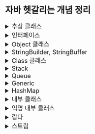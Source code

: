 # 자바 헷갈리는 개념 정리

<details>
<summary style="font-size:20px">추상 클래스</summary>
<div markdown="1">

#### 개요

* 상속까지는 언제 왜 어떻게 사용하는지 알음 -> 추상 클래스는 실제로 구현해본적이 없기에 왜 언제 어떻게 사용하는지 알아보기위함.

* 상속은 왜 사용할까?
  * 만들어져 있는 클래스를 재사용함(overriding)으로써 중복된 코드를 줄이고 간결해지며 공통적인 기능을 부모 클래스에 추가하면 자식 클래스에서 재사용이 가능함으로 확장성 또한 용이함 즉, 유지보수가 쉽고, 확장성이 용이하며 재사용이 가능하고 코드가 간결해짐.
* 상속은 언제 사용할까?
  * IS-A 관계
    * 상위 클레스에서 하위 클래스보다 일반적인 개념의 사용(ex Animal)
    * 하위 클래스에서 상위 클래스보다 구체적인 개념 사용(ex Dog bark, Eagle flying)
    * 높은 클래스간의 결합도 -> 복잡한 구조는 어울리지 않음.
  * HAS-A 관계
    * 클래스를 재활용하고 싶다해서 무조건 상속을 받지 않음.
    * (ex Student가 Subject를 포함)
    * 일반적인 구현 방법

#### 추상 클래스

* 상속받는 자식 클래스가 반드시 추상 메소드를 구현하도록 하기 위함.
  * 그래서 왜 추상 클래스를 사용할까? why?? 
  * 공통적인 부분은 만들어진 기능을 사용하고, 이를 받아 사용하는 쪽에서는 자신에게 필요한 부분만 재정의하여 사용함으로써 유지보수와 통일성을 유지하기위함.
  * **공통된 필드와 메서드를 통일할 목적**
  * ex) 10명의 개발자가 자동차를 상속받아 각자만의 실체클래스를 구현하는경우
  * 수만줄의 A자동차가 계약만료되고, B자동차를 새로 교체할 때 객체 인스턴스만 변경하면됨.

> 추상클래스 예시

![Alt text](image.png)

```java
package oop4;

public abstract class Computer {

	public abstract void display();
	public abstract void typing();
	
	public void turnOn() {
		System.out.println("전원을 켭니다.");
	}
	
	public void turnOff() {
		System.out.println("전원을 끕니다.");
	}
}
```

```java
package oop4;

public class Desktop extends Computer{

	@Override
	public void display() {
		System.out.println("PC 화면");
	}

	@Override
	public void typing() {
		System.out.println("PC 타이핑");
	}

	@Override
	public void turnOff() {
		System.out.println("PC 전원끄기");
	}
}

```

```java
package oop4;

public abstract class NoteBook extends Computer{

	@Override
	public void display() {
		System.out.println("노트북 화면");
	}
}
```

```java
package oop4;

public class MyNoteBook extends NoteBook{

	@Override
	public void typing() {
		System.out.println("MyNoteBook typing");
	}
}
```

```java
package oop4;

public class ComputerTest {

	public static void main(String[] args) {
		
		Computer computer = new Desktop(); 
		NoteBook book = new MyNoteBook();
		//Computer computer = new Computer(); 추상메서드이므로 new를 통한 객체 생성 불가.
		
		computer.display();
		book.display();
	}
}
```
* 추상클래스에서 상위클래스인 Computer class 생성.
* Desktop은 Computer를 상속받으며, display(), typing() 메소드를 오버라이딩 하고있으며 turnOff() 도 재정의해서 사용함.
* Notebook도 Computer를 상속받으며 추상클래스로서 Notebook 클래스를 생성함.
* MyNoteBook은 NoteBook을 상속받음.
* Main 메소드인 ComputerTest에서는 다형성을 사용하여 객체의 메소드 호출이 가능함.
* 단, 추상메소드는 new를 통한 객체 생성이 불가함.
  
</div>
</details>

<details>
<summary style="font-size:20px">인터페이스</summary>
<div markdown="1">

#### 개요

* 추상 클래스는 부모인 최상단 클래스에서 공통적인 기능을 구현함으로써 자식 클래스에서 오버라이딩하여 확장성 및 유지보수에 용이하도록 도와줌.
* 인터페이스는?? 다중 상속 기능 제공과 추상 클래스와 비슷한 역할을 한다는 것으로 알고있음.
* 추상클래스와 어떤 다른 점이 있고 어떤 상황에 쓰이는가?
  
#### 인터페이스

* 추상 클래스는 IS-A, 인터페이스는 HAS-A.
* 추상 클래스는 한 개의 클래스만 상속이 가능하고 자식 클래스에서 선택적으로 오버라이딩하여 사용할 수 있도록 하기위함.
* 인터페이스는 다중 상속이 가능하고 공통으로 필요한 기능들도 모든 클래스에서 오버라이딩하여 재정의 해야함.


> 인터페이스와 추상 클래스 예시

![Alt text](image-1.png)

```java
public abstract class Creature {
    private int x;
    private int y;
    private int age;
    
    public Creature(int x, int y, int age) {
        this.age = age;
        this.x = x;
        this.y = y;
    }
    
    public void age() {
        age++;
    }
    
    public void move(int xDistance) {
        x += xDistance;
    }
    
    public int getX() {
        return x;
    }
    public void setX(int x) {
        this.x = x;
    }
    public int getY() {
        return y;
    }
    public void setY(int y) {
        this.y = y;
    }
    
    public abstract void attack();
    public abstract void printInfo();
    
    @Override
    public String toString() {
        return "x : " + x + ", y : " + y + ", age : " + age;
    }
}
```
* 인간과 동물은 생명체를 상속.
* 각 생명체들은 구분에 따라서 인간과 동물을 상속, 할 수 있는 기능들을 인터페이스로 구현.
* 공통적으로 이동할 수 있는 기능인 move를 하위클래스에서 상속할 수 있도록 일반 메소드로 구현.
* attack, printInfo 는 각각 생명체에 따라 다른 기능으로 구현하기 때문에 추상메소드로 구현.

```java
public abstract class Animal extends Creature{
    
    public Animal(int x, int y, int age) {
        super(x, y, age);
    }
    
    @Override
    public void attack() {
        System.out.println("몸을 사용하여 공격!!");
    }
}
```

* 동물 클래스는 생명체이므로 Creature 추상클래스를 상속받음.
* 몸을 사용하여 공격하는 attack 메소드를 오버라이딩.
* **Q.조상클래스인 Creature 에서 지정한 printInfo 메소드는 왜 사용하지 않았을까?**
  * 동물클래스도 abstract 추상 클래스를 사용함으로써 앞으로의 생길 자식클래스에게 위임해서 사용하기 위함.

```java
public abstract class Human extends Creature implements Talkable{
    public Human(int x, int y, int age) {
        super(x, y, age);
    }
    
    @Override
    public void attack() {
        System.out.println("도구를 사용!!");
    }
    
    @Override
    public void talk() {
        System.out.println("사람은 말을 할 수 있다.");
    }
}
```

* Human 클래스도 Animal 클래스와 마찬가지로 추상 클래스로 구함.
* 하지만 여기서 Animal 클래스와 다르게 Talkable 인터페이스를 구현한 차이점이 있음.

```java
public interface Talkable {
    abstract void talk();
}
```

* 인터페이스는 이정표와 같은 것으로 정리해두자.
* Talable를 인터페이스를 구현할 경우 talk() 메소드를 오버라이딩하여 사용할 수 있음.

```java
public interface Flyable {
    void fly(int yDistance);
    void flyMove(int xDistance, int yDistance);
}
```

* 새 종류가 구현할 인터페이스 구현. 다른 동물들과는 다르게 y행으로 이동할 수 있는 메소드 선언함.

```java
public class Pigeon extends Animal implements Flyable{
    public Pigeon(int x, int y, int age) {
        super(x, y, age);
    }
    
    @Override
    public void fly(int yDistance) {
        setY(getY() + yDistance);
    }
    
    @Override
    public void flyMove(int xDistance, int yDistance) {
        setY(getY() + yDistance);
        setX(getX() + xDistance);
    }
    
    @Override
    public void printInfo() {
        System.out.println("Pigeon -> " + toString());
    }
}
```

* 비둘기는 동물 클래스를 상속받고 날 수 있는 동물이므로 Flyable 인터페이스를 구현함.
* 여기서 printInfo 는 조상 클래스인 Creature 클래스에서의 추상메소드를 오버라이딩하였음.

```java
public interface Swimable {
    void swimDown(int yDistance);
}
```

* **중요한 공통된 기능을 사용하는 인터페이스**
  * 거북이와, 케빈이라는 클래스를 작성할 때 두 생명체는 모두 수영을 할 수 있다고 정의함.
  * 하지만 동물이나 사람중에서도 수영을 못하는 경우도 있기에 swimDown 추성메소드가 아닌 Siwmable 인터페이스를 구현.
  * 각각 따로 정의하여 구현시킴으로써 가독성도 좋고 유지보수측면에서 좋음.

```java
public class Turtle extends Animal implements Swimable{
    public Turtle(int x, int y, int age) {
        super(x, y, age);
    }
    
    @Override
    public void swimDown(int yDistance) {
        setY(getY() - yDistance);
    }
    
    @Override
    public void printInfo() {
        System.out.println("Turtle -> " + toString());
    }
}

```

* 거북이 클래스에서는 Swimable 을 구현하고 swimDown 재정의하여 사용.

```java
public class Kevin extends Human implements Programmer, Swimable{
    public Kevin(int x, int y, int age) {
        super(x, y, age);
    }
    
    @Override
    public void coding() {
        System.out.println("Hello World!");
    }
    
    @Override
    public void swimDown(int yDistance) {
        setY(getY() - yDistance);
        if(getY() < -10) {
            System.out.println("너무 깊이 들어가면 죽을수도 있어!!");
        }
    }
    
    @Override
    public void printInfo() {
        System.out.println("Kevin -> " + toString());
    }
}

```

* Kevin은 다중구현을 통해서 수영도 할 수 있고, 코딩도 할 수 있는 사람

```java
public interface Programmer {
    void coding();
}
```

```java
public class Main {
    public static void main(String[] args) {
        Pigeon p = new Pigeon(5,10,14);
        p.printInfo();
        p.age();
        p.move(100);
        p.printInfo();
        p.fly(5);
        p.printInfo();
        p.flyMove(10, 20);
        p.printInfo();
        p.attack();
        System.out.println();
        
        Kevin kev = new Kevin(0, 0, 35);
        kev.printInfo();
        kev.age();
        kev.move(10);
        kev.printInfo();
        kev.attack();
        kev.coding();
        kev.swimDown(20);
        kev.printInfo();
        kev.talk();
        System.out.println();
        
        Turtle tur = new Turtle(100, -10, 95);
        tur.printInfo();
        tur.age();
        tur.move(-100);
        tur.printInfo();
        tur.attack();
        tur.swimDown(1000);
        tur.printInfo();
    }
}
```

* 메인메소드 구현.
 
#### 요약
> **추상 클래스 : 상속 관계를 타고 올라갔을 때 같은 조상클래스를 상속하는 똑같은 기능이 필요할 때!**
		
> **인터페이스: 상속 관계를 타고 올라갔을 때 다른 조상클래스를 상속하는 기능이 필요할 때!**

</div>
</details>

<details>
<summary style="font-size:20px">Object 클래스</summary>
<div markdown="1">

#### 개요

* import 하지 않아도 자동으로 import되는 Object 클래스란 무엇인가 알아보기위함

#### Object 클래스

* Object 클래스는 모든 클래스의 최상위 조상 클래스
* Object 메소드는 밑에 링크 참고 참고.
  * http://www.tcpschool.com/java/java_api_object
  * https://docs.oracle.com/javase/8/docs/api/java/lang/Object.html

```java
public class Student{

	private int studentNum;
	private String studentName;
	
	public Student(int studentNum, String studentName) {
		this.studentNum = studentNum;
		this.studentName = studentName;
	}

    @Override
	public boolean equals(Object obj) {

		if(obj instanceof Student) {
			Student std = (Student)obj;
			if(this.studentNum == std.studentNum) {
				return true;
			}else {
				return false;
			}
		}
		return false;
	}

    @Override
	public int hashCode() {
		return studentNum;
	}
}
```

* studentNum 같은 상황일 경우의 로직을 추가할 때 Student가 obj의 instancof에 해당할 경우
* Student 의 힙메모리에 담긴 객체 std = (다운캐스팅 Student) obj 는 같음.
* 만약 현재 Student의 studentNum 와 힙메모리에 담긴 객체 std studentNum이 같으면 true를 반환
  
```java
public class EqualsTest {
    public static void main(String[] args){
		Student st1 = new Student(100, "Lee");		
		Student st2 = new Student(100, "Son");

		System.out.println(st1.equals(st2));    // true
		System.out.println(st1 == st2);         // false

		System.out.println(st1.hashCode());     // 100
		System.out.println(st2.hashCode());     // 100
		
		System.out.println(System.identityHashCode(st1));   // ~~~
		System.out.println(System.identityHashCode(st2));   // ~~~
    }
}
```

* equals는 Object 에서 재정의하여 사용한 로직을 반영하여 주소값을 비교했을 때 true 가 나옴.
* hashCode 같은 경우도 studentNum 을 return 받았기 때문에 100 이라는 값이 나옴.
* System 에서 static 메소드로 정의해놓은 identityHashCode 메소드는 실제 HashCode의 주소값을 알려주므로 다른 값이 나옴.

</div>
</details>

<details>
<summary style="font-size:20px">StringBuilder, StringBuffer</summary>
<div markdown="1">

#### 개요

* StringBuilder, StringBuffer 가 언제 어떻게 쓰이는지 알아보기위함.
* textblock은 java13부터 지원.

```java
public class StringTest {

	public static void main(String[] args) {
		String java = new String("java");
		String android = new String("android");
		
		System.out.println(System.identityHashCode(java));  //2104457164


		java = java.concat(android);
		
		System.out.println(System.identityHashCode(java));  //1521118594
	}
	
}
```

* 위의 코드에서 java를 새로 정의해서 사용하면 메모리가 새로 생성돼어 비효율적임.
* 그래서 이 때 StringBuilder, StringBuffer 를 사용함.

#### StringBuilder, StringBuffer

* 문자열을 여러번 연결하거나 변경할 때 사용하면 유용하게 쓰임.
* 새로운 인스턴스를 생성하지 않고 내부적으로 가변적인 char[] 멤버 변수를 가지며 변경함.
* 단일 쓰레드에서는 StringBuilder 을 권장, StringBuffer는 멀티 쓰레드 프로그래밍에서 동기화를 보장함.

```java
public class StringBuilderTest {

	public static void main(String[] args) {
		String java = new String("java");
		String android = new String("android");

		StringBuilder builder = new StringBuilder(java);
		System.out.println(System.identityHashCode(builder));   //2104457164
		builder.append(android);
		
		System.out.println(System.identityHashCode(builder));   //2104457164
	}
}
```

* 계속적으로 가변하기때문에 같은 메모리값을 가지고 있음.
* 단일 쓰레드 환경에서는 StringBuilder을 사용, 멀티 쓰레드 환경에서 동기화를 하는 경우 StringBuffer를 사용하자.

</div>
</details>

<details>
<summary style="font-size:20px">Class 클래스</summary>
<div markdown="1">

#### 개요 

* Class 클래스는 무엇이고 어디에 쓰이는지 알아보기위함.

#### Class 클래스

* 동적 로딩이 가능함.
  * 컴파일 시 데이터 타입이 bing 되지않고 실행중에 데이터 타입을 binding함.
  * 런타임시에 원하는 클래스를 로딩하여 binding 할 수 있다는 장점이 있음.
  * 컴파일 시에 타입이 정해지지 않으므로 동적 로싱시 오류가 발생하면 프로그램 장애 발생 가능성이 있음.

```java
public class StringTest {
	
	public static void main(String[] args) throws ClassNotFoundException {
		
		Class c = Class.forName("java.lang.String");
		System.out.println(c);
		
		Constructor[] cons = c.getConstructors();
		for(Constructor co : cons) {
			System.out.println(co);
		}
		
		Method[] me =  c.getMethods();
		for(Method method : me) {
			System.out.println(method);
		}
	}
}
```

* Class객체 생성 후 Class.forName 을 통해 java.lang.String에 관한 class들을 불러올 수 있음.
* 마찬가지로 Class 클래스에 담긴 생성자 getConstructors, 메소드 getMethods 를 통해 불러올 수 있음. (실제로는 잘 안쓰임,, 알아만두자)

* Class 관련 문서는 아래 참고.
* https://docs.oracle.com/javase/8/docs/api/java/lang/Class.html
</div> 
</details>

<details>
<summary style="font-size:20px">Stack</summary>
<div markdown="1">

#### 스택

* Stack 은 Last In First Out LIFO(후입선출) 구조.
* 맨 마지막 위치(top) 에서만 자료를 추가, 삭제 꺼내올 수 있음 (중간의 자료를 꺼낼 수 없음)
* ex) 가장 최근의 자료를 찾아올 때, 게임에서 히스토리를 유지하고 이를 무를 때 사용, 택배상자가 쌓여있는 모양 

#### 구현방법

* 크게 배열을 이용하는방법과 리스트를 이용하는방법 두 가지로 나뉨.

![Alt text](image-2.png)

* top 변수는 배열의 가장 마지막으로 저장된 요소의 index를 저장함.
* 처음에 아무값도 저장하지 않는 상태이면 -1을 저장.
* push 하면 top 은 index에서 + 1 저장
* pop 하면 top은 index - 1 저장

```java
package ch05;

public class ArrayStack {

	int size;
	int top = -1;
	Object[] Arr;
	
	public ArrayStack(int size) {
		this.size = size;
		Arr = new Object[size];
	}
	
	public boolean isEmpty() {
		return top == -1;
	}
	
	public boolean isFull() {
		return this.size == this.top + 1;
	}
	
	public void push(int data) {
		
		if(isFull()) {
			throw new ArrayIndexOutOfBoundsException();
		}
		
		this.Arr[++top] = data;
	}
	
	public Object pop() {
		
		if(isEmpty()) {
			throw new ArrayIndexOutOfBoundsException();
		}
		
		Object poppedData = Arr[top];
		Arr[top--] = null;
		
		return poppedData;
	}
	
	public Object peek() {
		if(isEmpty()) {
			return null;
		}else {
			return this.Arr[top];
		}
	}
	
}
```

* push
  * 배열의 요소가 가득찼는지 판별해주는 ifFull()
  * Arr배열의 탑이 1씩 증가하는 값은 data에 담음.
* pop
  * 배열의 요소가 비었는지 판별해주는 isEmpty()
  * top index에 위치하는 Arr배열값 return
  * 탑이 1씩 감소함.


```java
package ch05;

public class Main {

	public static void main(String[] args) {
        System.out.println("배열로 구현한 stack");
        ArrayStack arrayStack = new ArrayStack(1000);
        System.out.println("1,2,3,4,5 순으로 push()");
        arrayStack.push(1);
        arrayStack.push(2);
        arrayStack.push(3);
        arrayStack.push(4);
        arrayStack.push(5);

        System.out.print("stack 가장 위에 있는 데이터: ");
        System.out.println(arrayStack.peek());

        int arrayindex = arrayStack.top;
        for (int i = 0; i <= arrayindex; i++) {
            System.out.print("pop된 데이터: ");
            System.out.println(arrayStack.pop());
        }
	}
}
```

#### 결과

```
배열로 구현한 stack
1,2,3,4,5 순으로 push()
stack 가장 위에 있는 데이터: 5
pop된 데이터: 5
pop된 데이터: 4
pop된 데이터: 3
pop된 데이터: 2
pop된 데이터: 1
```

</div>
</details>

<details>
<summary style="font-size:20px">Queue</summary>
<div markdown="1">

#### Queue

* 맨 앞에서 자료를 꺼내거나 삭제하고, 맨 뒤에서 자료를 추가함.
* First In First Out (선입선출) 구조
* ex) 줄서기, 운영체제의 프로세스 관리 등에서 사용.

```java
package ch05;

public class StackQueue {
    int length;
    int front = 0;
    int rear = 0;
    Object[] queue;

    public StackQueue(int length) {
        this.length = length;
        this.queue = new Object[length];
    }

    public boolean isFull(){
        return front == rear && queue[front] != null;
    }

    public boolean isEmpty(){
        return front == rear && queue[front] == null;
    }

    public void enqueue(Object data){
        if(isFull()) {
            System.out.println("큐에 더 이상 데이터를 저장할 공간이 없습니다.");
            return;
        }
        queue[rear++] = data;
        rear = rear % queue.length;
    }

    public Object dequeue(){
        if(isEmpty()){
            System.out.println("큐가 비어있습니다");
            throw new ArrayIndexOutOfBoundsException();
        }
        Object dequeuedData = queue[front];
        queue[front++] = null;
        front = front % queue.length;

        return dequeuedData;
    }

    public Object peek(){
        return queue[front];
    }
}
```

* euqueue 함수 호출 시 꽉 찼는지 확인(isFull)
  * rear 가 가르키는 index로 접근 후, main에서 호출하는 data를 받아 데이터에 삽임함.
  * rear값은 1씩 증가하며, rear값이 배열의 크기를 넘지 못하도록 나머지 연산 진행.

* dequeue 함수 호출 시 큐가 비어있는지 확인(isEmpty)
  * front가 가리키는 index로 접근하여 데이터를 임시저장.
  * 다시 해당 index로 접근하여 null을 삽입 후 front 1씩 증가
  * front값이 배열의 크기를 넘지 못하도록 나머지 연산 진행.

```java
package ch05;

public class QueueMain {
	public static void main(String[] args) {
        System.out.println("------Stack으로 구현한 Queue------");
        StackQueue stackQueue = new StackQueue(100);
        int numberOfData = 5;

        for (int i = 0; i < numberOfData; i++) {
            stackQueue.enqueue(i);
            System.out.printf("%d를 Queue에 enqueue\n", i);
        }

        System.out.println("peek연산 결과: " + stackQueue.peek());

        for (int i = 0; i < numberOfData; i++) {
            System.out.print(stackQueue.dequeue() + " ");
        }
	}
}
```
#### 결과

```
------Stack으로 구현한 Queue------
0를 Queue에 enqueue
1를 Queue에 enqueue
2를 Queue에 enqueue
3를 Queue에 enqueue
4를 Queue에 enqueue
peek연산 결과: 0
0 1 2 3 4 
```
</div>
</details>

<details>
<summary style="font-size:20px">Generic</summary>
<div markdown="1">

#### 개요

* 변수 사용시 자료형을 지정하는데 사용할 때 쓰이는게 제네릭으로 알고있음.
* ex) ArrayList<Integer> arraylist = new ArrayList<Integer>(); 이런식으로 타입 지정해서 사용하곤 했음.
* Generic에 대해서 자세히 알아보기 위함.

#### Generic

* 클래스 내부에서 사용할 데이터 타입을 외부에서 지정하는 기법임.
* 변수를 선언할 때 변수의 타입을 지정해주듯이 객체에 타입을 지정해주는 것.
* 컴파일 타임에 타입 검사를 통한 예외 방지
  * ex) Object를 객체로 만들었을 때 다운캐스팅의 오류를 실행할 문제점.
* 불필요한 캐스팅을 없애 성능 향상
  * ex) 미리 타입을 지정하고 제한해놓음으로써 형 변환의 번거로움을 줄여 가독성 및 오버헤드 문제점을 막아줌.

#### Generic 사용방법

* 자료형 매개변수 T(type parameter) : 클래스를 사용하는 시점에 자료형을 지정. static 변수는 사용할 수 없음.

![Alt text](image-3.png)

#### 자료형 매개변수를 이용한 컴파일 타임시 타입 검사를 통한 예외 방지

```java
class Apple {}
class Banana {}

class FruitBox {
    // 모든 클래스 타입을 받기 위해 최고 조상인 Object 타입으로 설정
    private Object[] fruit;

    public FruitBox(Object[] fruit) {
        this.fruit = fruit;
    }

    public Object getFruit(int index) {
        return fruit[index];
    }
}
```
```java
public static void main(String[] args) {
    Apple[] arr = {
            new Apple(),
            new Apple()
    };
    FruitBox box = new FruitBox(arr);

    Apple apple = (Apple) box.getFruit(0);
    Banana banana = (Banana) box.getFruit(1);
}
```

* 실행시 ClassCastException 런타임 에러 발생. 이와 같은 경우에는 빨간줄로 에러를 알려주지 않음 ! !
* 이유는 Apple 객체 타입을 FruitBox에 넣었는데 Banana를 형변환해서 가져오려고 했기 때문에 발생한 에러.
* 앞에 형변환을 (Object)로 다운캐스팅해도되지만 이 떄 제네릭을 사용하면 실수를 미연에 방지할 수 있음.
* 밑에 코드와 같이 자료형 매개변수를 지정하여 제내릭을 사용하자.

```java
class FruitBox<T> {
    private T[] fruit;

    public FruitBox(T[] fruit) {
        this.fruit = fruit;
    }

    public T getFruit(int index) {
        return fruit[index];
    }
}
```

* 이 처럼 타입 파라미터로 매개변수를 지정해줌으로써 잘못된 타입이 사용될 수 있는 문제를 제거함.

#### 불필요한 캐스팅을 없앰으로써 성능 향상

```java
Apple[] arr = { new Apple(), new Apple(), new Apple() };
FruitBox box = new FruitBox(arr);

// 가져온 타입이 Object 타입이기 때문에 일일히 다운캐스팅을 해야함 - 쓸데없는 성능 낭비
Apple apple1 = (Apple) box.getFruit(0);
Apple apple2 = (Apple) box.getFruit(1);
Apple apple3 = (Apple) box.getFruit(2);
```

* Apple 배열을 FruitBox의 Object 배열 객체에 넣고, 가져올 때는 다운캐스팅을 통해 가져와야했음.

```java
FruitBox<Apple> box = new FruitBox<>(arr);

Apple apple = box.getFruit(0);
Apple apple = box.getFruit(1);
Apple apple = box.getFruit(2);
```

* 미리 형변환을 지정해놓음으로써 형변환의 번거로움을 제거함과 동시에 타입 검사에 들어가는 메모리를 줄일 수 있음.

#### 잘 정리되어있는 링크 참고.
* https://inpa.tistory.com/entry/JAVA-%E2%98%95-%EC%A0%9C%EB%84%A4%EB%A6%ADGenerics-%EA%B0%9C%EB%85%90-%EB%AC%B8%EB%B2%95-%EC%A0%95%EB%B3%B5%ED%95%98%EA%B8%B0
</div>
</details>

<details>
<summary style="font-size:20px">HashMap</summary>
<div markdown="1">

#### HashMap

![Alt text](image-4.png)

* HashMap 은 Map을 구현하여 Map과 유사한 특징을 가지고 있음.
* Map과 HashMap은 Key와 Value 두 쌍으로 데이터를 보관하는 자료구조
* HashMap은 key와 value를 하나의 쌍(entry) 로 저장하는 구조이며, 해싱을 사용하기 때문에 좋은 성능을 가짐.

```java
import java.util.HashMap;
import java.util.Iterator;
import java.util.Map;
import java.util.Map.Entry;

public class TestCode {
	public static void main(String[] args) {
		HashMap<String, Integer> hashMap = new HashMap<String, Integer>();
		
		hashMap.put("A", 101);
		hashMap.put("B", 102);
		hashMap.put("C", 103);
		
		System.out.println(hashMap);	//{A=101, B=102, C=103}
		
		System.out.println(hashMap.get("A"));	// 101
		
		System.out.println("---- entrySet() 사용");
		for(Entry<String, Integer> entry : hashMap.entrySet()) {
			System.out.println("Key : " + entry.getKey() + " value : " + entry.getValue());
		}
		System.out.println("---- keySet() 사용");
		for(String i : hashMap.keySet()) {
			System.out.println("key : " + i + " value : " + hashMap.get(i));
		}
		/*
		 * key와 value 둘 다 필요할경우 entrySet을 사용하고 key값만 필요할 경우 keySet을 활용
		 * keySet도 hashMap.get() 메소드를 통해 가져올 수 있으며 주로 사용하지만
		 * key값을 이용해서 value를 찾는 과정에서 시간이 소요되므로 성능상 entrySet()이 유리함.
		 */
		System.out.println("---- Iterator entrySet() 사용");
		Iterator<Entry<String, Integer>> entries = hashMap.entrySet().iterator();
		while(entries.hasNext()) {
			Map.Entry<String, Integer> entry = entries.next();
			System.out.println("Key : " + entry.getKey() + " value : " + entry.getValue());
		}
		System.out.println("---- Iterator keySet() 사용");
		Iterator<String> keys = hashMap.keySet().iterator();
		while(keys.hasNext()) {
			String key = keys.next();
			System.out.println("Key : " + key + " value : " + hashMap.get(key));
		}
	}
}
```

```
{A=101, B=102, C=103}
101
---- entrySet() 사용
Key : A value : 101
Key : B value : 102
Key : C value : 103
---- keySet() 사용
key : A value : 101
key : B value : 102
key : C value : 103
---- Iterator entrySet() 사용
Key : A value : 101
Key : B value : 102
Key : C value : 103
---- Iterator keySet() 사용
Key : A value : 101
Key : B value : 102
Key : C value : 103

```
</div>
</details>

<details>
<summary style="font-size:20px">내부 클래스</summary>
<div markdown="1">

#### 내부 클래스

* 하나의 클래스 내부에 선언된 또 다른 클래스.
* 오로지 클래스 메소드내에서 선언되어 사용된다면 클래스 내부에 넣어줌으로써 캡슐화를 적용할 수 있는 장점.
* instance class, static class, local class, anonymous class 4가지가 있음.
  
```java
package ch01;

class OutClass{
	
	private int num = 10;
	private static int sNum = 20;
	private InClass inClass;
	
	public OutClass(){
		inClass = new InClass();
	}
	
	
	private class InClass{
		
		int iNum = 100;
		
		//static int sInNum = 500;	// OutClass가 먼저 선언되어야하므로 오류
		
		void inTest() {
			
			System.out.println("OutClass num = " + num + "(외부 클래스 인스턴스 변수");
			System.out.println("OutClass sNum = " + sNum + "(외부 클래스 스태틱 변수");
			System.out.println("InClass inNum = " + iNum + "(내부 클래스 인스턴스 변수");
		}
	}
	
	public void usingClass() {
		inClass.inTest();
	}
}
public class InnterTest {

	public static void main(String[] args) {
		
		OutClass outClass = new OutClass();
		outClass.usingClass();
	}

}
```

#### 결과
```
OutClass num = 10(외부 클래스 인스턴스 변수)
OutClass sNum = 20(외부 클래스 스태틱 변수)
InClass inNum = 100(내부 클래스 인스턴스 변수)
```

* OutClass 인스턴스 변수 num과, 스태틱 변수 sNum, InClass 객체 생성, OutClass 가 생성될 때 inClass 생성됨.
* OutClass 의 인스턴스 클래스인 InClass를 생성
* InClass 에서는 내부 인스턴스 변수 iNum 생성.
* InClass 에 선언한 inTest() 메소드를 호출하려면 OutClass 에서 선언한 usingClass() 를 이용하여 호출함.

```java
class InClass
```

```java
public class InnterTest {

	public static void main(String[] args) {
		OutClass.InClass inClass = outClass.new InClass();
		inClass.inTest();
	}

}
```

* OutClass에서 선언한 InClass 의 private을 지우고 class로만 선언할 경우
* 외부클래스.내부클래스 형식으로 내부클래스를 초기화하여 사용할 수도 있음.
* 하지만 내부 클래스는 다른 클래스에서 직접 사용하는 것보단 외부 클래스에서 사용하는 것이 일반적이고,
* 위와 같이 메인 코드와 같이 내부 클래스의 인스턴스를 다른 클래스에서 만드는 경우는 드뭄.

```java

// 정적 내부 클래스 생성
static class InStaticClass{
    
    int iNum = 100;
    static int sInNum = 200;
    
    void inTest() {
        
        //System.out.println("OutClass num = " + num + "(외부 클래스 인스턴스 변수)");
        /*
        * 외부 클래스와 상관없이 만들어질 수 있기 때문에 OutClass에 있는 인스턴스 변수는 사용 불가능함.
        */
        System.out.println("InClass iNum = " + iNum + "(내부 클래스 인스턴스 변수)");
        System.out.println("OutClass sNum = " + sNum + "(외부 클래스 스태틱 변수)");
        System.out.println("InClass sInNum = " + sInNum + "(내부 클래스 스태틱 변수)");
    }		

    static void sTest() {

        //System.out.println("InClass iNum = " + iNum + "(내부 클래스 인스턴스 변수)");
        /*
        * static class의 static 메소드는 클래스가 생성되지 않아도 사용할 수 있으므로 사용 불가능함.
        */
        System.out.println("OutClass sNum = " + sNum + "(외부 클래스 스태틱 변수)");
        System.out.println("InClass sInNum = " + sInNum + "(내부 클래스 스태틱 변수)");
    }
}
```    

* static 키워드가 붙은 static class InStaticClass 내부 클래스 생성.
* 외부 클래스에 있는 인스턴스 멤버에는 접근이 불가함(why? 외부 클래스가 생성이 안되었을 수 있으므로)
  
* static void sTest 내부 클래스에 static 메소드 sTest() 생성.
* 내부 클래스의 인스턴스 변수 사용 불가능. InStaticClass가 생성되지 않아도 사용할 수 있는 전제가 있으므로.
  
```java
public class InnterTest {

	public static void main(String[] args) {
		OutClass.InStaticClass sInClass = new OutClass.InStaticClass();
		sInClass.inTest();
		
		System.out.println();
		
		OutClass.InStaticClass.sTest();		// 클래스 생성과 무관하게 바로 호출이 가능함.
	}

}
```

#### 결과

```
InClass iNum = 100(내부 클래스 인스턴스 변수)
OutClass sNum = 20(외부 클래스 스태틱 변수)
InClass sInNum = 200(내부 클래스 스태틱 변수)

OutClass sNum = 20(외부 클래스 스태틱 변수)
InClass sInNum = 200(내부 클래스 스태틱 변수)

```

#### 요약

* 내부 InClass에 선언된 Static Class는 OutClass 클래스의 인스턴스 변수는 사용할 수 없음.
  * why? 
  * 외부 클래스가 생성과 무관하게 호출될 수 있으므로 오류가 발생함.
* 내부 InClass에 선언된 static void sTest() 메소드는 외부,내부의 스태틱 변수만 사용이 가능함.

</div>
</details>

<details>
<summary style="font-size:20px">익명 내부 클래스</summary>
<div markdown="1">

#### 지역 내부 클래스

* 지역 변수와 같이 메소드 내부에서 정의하여 사용하는 클래스
* 메소드 호출이 끝나면 사용된 지역변수의 유효성은 사라짐.

```java
class Outer2{
	
	int outNum = 100;
	static int sNum = 200;
	
	/*
	 * 쓰레드를 사용하는 방법은 두 가지가 있음.
	 * 1. 쓰레드 클래스에서 상속 받아서 사용
	 * Runnable 인터페이스를 implements 사용해서 사용. 
	 */
	Runnable getRunnable(int i) {
		
		int num = 10;	// 로컬 변수 num, i는 스택 메모리에 생성됨.
		
		class MyRunnable implements Runnable{

			int localNum = 1000;
			
			@Override
			public void run() {
				
				//i = 50;
				//num = 20;
				/*
                 * 지역 내부 클래스내에 메소드에서는 변수는 재선언하여 사용할 수 없음. 
				 * 메소드가 호출되는 시점이랑 클래스 생성주기가 다르기 때문임.
				 * 메소드는 호출되고 끝나면 스택메모리는 사라짐 (i, num)
				 * run 이라는 메소드는 또 호출될 수 있는 여지가 있음.
				 * 그 때 i와 num이 없을 수도 있기 때문에 stack에 잡히면 안됨.
				 * 위의 i와 num을 사용하려면 final 상수로 사용해야함.
				 * final로 선언하면 상수 메모리에 호스턴스 area에 잡힘.
				 * 값을 바꿀 수 없음.
				 */
				System.out.println("i = " + i);
				System.out.println("num = " + num);
				System.out.println("localNum = " + localNum);
				
				System.out.println("outNum = " + outNum + "(외부 클래스 인스턴스 변수)");
				System.out.println("Outer2.sNum = " + Outer2.sNum + "(외부 클래스 스태틱 변수)");
			}
		}
		return new MyRunnable();
	}
}
```

* 지역 내부 클래스 Runnable에서 선언한 run() 메소드내에서는 변수를 재선언하여 사용할 수 없음 why?
  * 메소드가 호출되는 시점이랑 클래스 생성주기가 다르기 때문.
  * 즉, 메소드가 호출되고 나면 스택메모리에 존재하는 i, num 은 사라짐.
  * 이 때 run이라는 메소드는 다시 호출되는 여지가 있으므로 i와 num이 존재하지 않을 수도 있음.
* 그러면 왜 위에서 i, num, localNum은 멤버변수로서 선언이 가능한가?
  * 지역 내부 클래스에서 사용하는 메서드의 지역 변수나 매개 변수는 사실 java에서는 final 상수로 선언되어있기 때문임. 
   
```java
public class AnonumousInnerTest {

	public static void main(String[] args) {
		 
		Outer2 outer2 = new Outer2();
		
		//outer2.getRunnable(100).run();
		Runnable runnable = outer2.getRunnable(100);
		runnable.run();
	}

}
```

```
i = 100
num = 10
localNum = 1000
outNum = 100(외부 클래스 인스턴스 변수)
Outer2.sNum = 200(외부 클래스 스태틱 변수)
```

#### 익명클래스

* 이름이 없는 클래스며, 하나의 인터페이스나 추상 클래스를 구현하여 반환함.
* 주로 람다식을 활용하여 사용함.

```java
class MyRunnable implements Runnable{
    @Override
	public void run() {
        ...
    }
}
return new MyRunnable();
```

* 지역 내부 클래스에서 사용한 MyRunnable 은 호출할 때 Outer2 클래스에서 outer2.getRunnable() 호출함.
* 그러면 여기서 MyRunnable은 존재할 이유가 없음. 그러므로 아래와 같은 익명클래스로 사용이 가능함.

```java
return new Runnable(){
    @Override
	public void run() {
        ...
    }
};
```

* 위와 같이 MyRunnable 클래스를 구현할 필요가 없으므로 return new Runnable()로 구현할 수 있음.

```java
Runnable runnable= new Runnable() {
			
    @Override
    public void run() {
        ...
    }
};
```

* 위와 같은 방법으로 Runnable 인터페이스에 대한 변수를 선언하여 사용도 가능함. (기능은 위와 동일.)

</div>
</details>

<details>
<summary style="font-size:20px">람다</summary>
<div markdown="1">

#### 람다

* 익명 함수로 지칭되며 코드의 간결성, 멀티쓰레드를 활용한 병렬처리 등의 이점이 있음.
* 호출이 까다롭고, 가독성이 안좋은 단점이 존재함.

```java
@FunctionalInterface
public interface Calc {
	
	public int Calc(int x, int y);
}
```

* Calc라는 인터페이스 생성(메인에서 사용하려고)
* 익명 함수와 매개 변수만으로 구현되므로 인터페이스는 하나의 메소드만 선언해야함.
* @FunctionalInterface 어노테이션은 함수형 인터페이스라는 의미로 쓰이고, 여러 개의 메소드 사용시 에러 발생함.

```java
public class CalcTest{

	public static void main(String[] args) {
		
		Calc addLamda = (x, y) -> {return x+y;};
		Calc minusLamda = (x, y) -> {return x-y;};
		Calc multiLamda = (x, y) -> {return x*y;};
		Calc divLamda = (x, y) -> {return x/y;};
		
		System.out.println(addLamda.Calc(6, 2));
		System.out.println(minusLamda.Calc(6, 2));
		System.out.println(multiLamda.Calc(6, 2));
		System.out.println(divLamda.Calc(6, 2));
		
	}
}
```

#### 결과
```
8
4 
12
3
```

#### 객체지향 프로그래밍 vs 람다

* 문자열 두 개 연결하여 출력하는 예제를 객체지향 프로그래밍과 람다식으로 구현해보자.

```java
public class StringConcatImpl implements StringConcat{

	@Override
	public void makeString(String s1, String s2) {
		System.out.println(s1 + "," + s2);
	}
}
```

```java
@FunctionalInterface
public interface StringConcat {

	public void makeString(String s1, String s2);
}
```

```java
public class StringConcatTest {

	public static void main(String[] args) {
		
		// 일반적인 인터페이스 구현방법
		StringConcatImpl concatImpl = new StringConcatImpl();
		concatImpl.makeString("Interface" , "Impl");
		
		// 람다식 활용 (StringConcatImpl 클래스 생성 필요하지 않음)
		StringConcat stringConcat = (s1, s2) -> {
			System.out.println(s1 + "," + s2);
		};
		stringConcat.makeString("Lamda", "Impl");
		
		 // 실질적으로 내부에는 익명클래스가 만들어지고 새로 사용가능함.
		StringConcat concat = new StringConcat() {
			
			@Override
			public void makeString(String s1, String s2) {
				System.out.println(s1 + "," + s2);
			}
		};
		concat.makeString("New", "Lamda");
	}
}
```

* 일반적으로 인터페이스 구현방법과 람다식 활용 예제
* 제일 많이 사용하는 방법은 규약과 같은 interface에 정의해둔 것을 실제로 사용할 StringConcatImpl 에서 오버라이딩을 통해 구현하고 객체를 만들어사용.
* 람다는 StringConcatImpl 클래스 생성없이 간편하게 1회사용하기 때문에 편함.
* 자바는 객체를 사용하기 때문에 람다도 실질적으로는 내부에 익명클래스를 통해 사용가능함.
  
</div>
</details>

<details>
<summary style="font-size:20px">스트림</summary>
<div markdown="1">

#### 스트림  

**JAVA Colletion Data 상속 구조**

![Alt text](image-5.png)

* 스트림은 위와 같은 데이터 컬렉션 반복, 추출등 멋지게 처리하는 기능.
  * Stream : **데이터 처리 연산을 지원하도록 소스에서 추출된 연속된 요소**
  * 여기서 데이터 처리 연산은 뭘까?
    * 함수형 프로그래밍 언어에서 일반적으로 지원하는 것과 비슷함. filter, map, reduce, find, sort 등등..
    * 컬렉션, 배열, I/O 자원 등의 데이터 제공 소스로부터 데이터를 소비함.
    * 즉, 컬렉션의 주제는 데이터이고, 스트림의 주제는 계산이라고 할 수 있음.
* 배열이나 컬렉션 등에 대한 여러 가지 연산들의 처리를 추상화(일관성 있게함)하여 동일한 방식으로 연산될 수 있도록 도와줌.
* 한번 생성하고 사용한 스트림은 다시 생성해야함.

```java
import java.util.Arrays;
import java.util.stream.IntStream;

public class IntArrayStreamTest {

	public static void main(String[] args) { 
		
		int[] arr = {1,2,3,4,5};
		
		// 주로 사용하던 방식
		for(int n : arr) {
			System.out.print(n + " ");
		}
		System.out.println();
		// Arrays class의 .stream 생성의 forEach 를 사용하면 하나씩 꺼낼 수 있음.
		// forEach 안에는 임의의 변수 n이 하나씩 출력되도록.
		Arrays.stream(arr).forEach(n -> System.out.print(n + " "));
		
		System.out.println();
		// IntStream에는 여러가지 기능들이 있음.
		// is를 재활용할 수는 없음. 연산 후 소모되기떄문에.
		IntStream is = Arrays.stream(arr);
		is.forEach(n -> System.out.print(n + " "));
		
		// 재사용하려면 또 다른 선언을 해줘야함.
		int sum = Arrays.stream(arr).sum();
		System.out.println(sum);
	}
}
```

* Arrays의 stream에는 다양한 함수들이 있어 직접 사용해보면서 알아가야함.
* forEach가 가장 유용하게 쓰이는 듯?

#### 결과
```
1 2 3 4 5 
1 2 3 4 5 
1 2 3 4 5 
15
```

* 스트림은 중간 연산과 최종 연산으로 나눌 수 있음.
* 중간 연산은 ex) filter(), map(), sorted() 로 조건에 맞는 요솔를 추출(filter) 하거나 반환(map)함.
* 최종 연산 ex) forEach() 이 호출될 때 중간 연산이 수행되고 결과가 생성됨.

#### filter, map, sorted 사용예제

```java
import java.util.ArrayList;
import java.util.List;
import java.util.stream.Stream;

public class ArratyListStreamTest {

	public static void main(String[] args) {

		List<String> list = new ArrayList<String>();
		
		list.add("son");
		list.add("ji");
		list.add("soo");
		
		// 콜렉션(지금은 list)은 다 스트림을 호출 할 수 있음.
		Stream<String> stream = list.stream();
		stream.forEach(s -> System.out.print(s + " "));
		
		System.out.println();
		
		// filter 사용
		Stream<String> isS = list.stream();
		isS.filter(s -> s.contains("s")).forEach(n -> System.out.print(n + " "));
		
		System.out.println();
		
		// sorted 사용
		Stream<String> isSorted = list.stream();
		isSorted.sorted().forEach(s -> System.out.print(s + " "));
		
		System.out.println();
		// map 사용 객체를 선언하지 않고도 익명클래스가 숨어있기 때문에 아래와 같이 사용 가능.
		list.stream().map(s -> s.length()).forEach(n -> System.out.print(n + " "));
	}
}
```

#### 결과
```
son ji soo 
son soo 
ji son soo 
3 2 3 
```

> 스트림이란???  **배열, 컬렉션등을 사용할 때 편리한 연산을 수행하도록 도와주는 것.**    
> 익명 객체이기때문에 한번 사용하고나서 재선언해서 사용해야함.

</div>
</details>